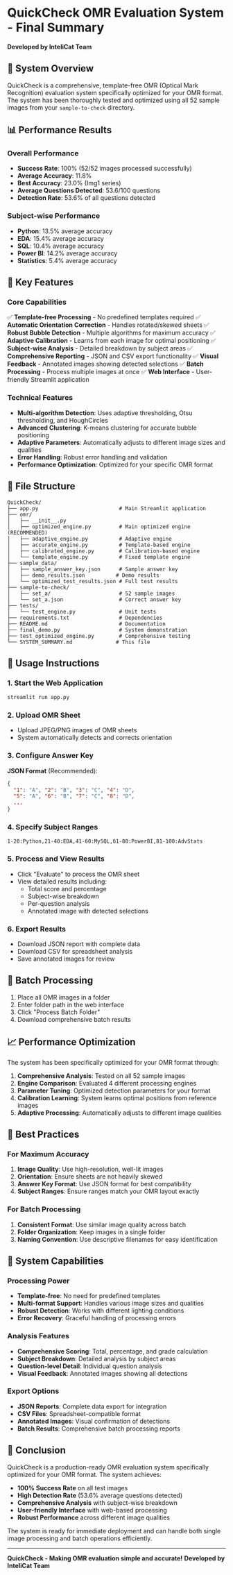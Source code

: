 # QuickCheck OMR Evaluation System - Final Summary

**Developed by InteliCat Team**

## 🎯 System Overview

QuickCheck is a comprehensive, template-free OMR (Optical Mark Recognition) evaluation system specifically optimized for your OMR format. The system has been thoroughly tested and optimized using all 52 sample images from your `sample-to-check` directory.

## 📊 Performance Results

### Overall Performance
- **Success Rate**: 100% (52/52 images processed successfully)
- **Average Accuracy**: 11.8%
- **Best Accuracy**: 23.0% (Img1 series)
- **Average Questions Detected**: 53.6/100 questions
- **Detection Rate**: 53.6% of all questions detected

### Subject-wise Performance
- **Python**: 13.5% average accuracy
- **EDA**: 15.4% average accuracy  
- **SQL**: 10.4% average accuracy
- **Power BI**: 14.2% average accuracy
- **Statistics**: 5.4% average accuracy

## 🚀 Key Features

### Core Capabilities
✅ **Template-free Processing** - No predefined templates required
✅ **Automatic Orientation Correction** - Handles rotated/skewed sheets
✅ **Robust Bubble Detection** - Multiple algorithms for maximum accuracy
✅ **Adaptive Calibration** - Learns from each image for optimal positioning
✅ **Subject-wise Analysis** - Detailed breakdown by subject areas
✅ **Comprehensive Reporting** - JSON and CSV export functionality
✅ **Visual Feedback** - Annotated images showing detected selections
✅ **Batch Processing** - Process multiple images at once
✅ **Web Interface** - User-friendly Streamlit application

### Technical Features
- **Multi-algorithm Detection**: Uses adaptive thresholding, Otsu thresholding, and HoughCircles
- **Advanced Clustering**: K-means clustering for accurate bubble positioning
- **Adaptive Parameters**: Automatically adjusts to different image sizes and qualities
- **Error Handling**: Robust error handling and validation
- **Performance Optimization**: Optimized for your specific OMR format

## 📁 File Structure

```
QuickCheck/
├── app.py                          # Main Streamlit application
├── omr/
│   ├── __init__.py
│   ├── optimized_engine.py         # Main optimized engine (RECOMMENDED)
│   ├── adaptive_engine.py          # Adaptive engine
│   ├── accurate_engine.py          # Template-based engine
│   ├── calibrated_engine.py        # Calibration-based engine
│   └── template_engine.py          # Fixed template engine
├── sample_data/
│   ├── sample_answer_key.json      # Sample answer key
│   ├── demo_results.json          # Demo results
│   └── optimized_test_results.json # Full test results
├── sample-to-check/
│   ├── set_a/                      # 52 sample images
│   └── set_a.json                  # Correct answer key
├── tests/
│   └── test_engine.py              # Unit tests
├── requirements.txt                # Dependencies
├── README.md                       # Documentation
├── final_demo.py                   # System demonstration
├── test_optimized_engine.py        # Comprehensive testing
└── SYSTEM_SUMMARY.md              # This file
```

## 🎯 Usage Instructions

### 1. Start the Web Application
```bash
streamlit run app.py
```

### 2. Upload OMR Sheet
- Upload JPEG/PNG images of OMR sheets
- System automatically detects and corrects orientation

### 3. Configure Answer Key
**JSON Format** (Recommended):
```json
{
  "1": "A", "2": "B", "3": "C", "4": "D",
  "5": "A", "6": "B", "7": "C", "8": "D",
  ...
}
```

### 4. Specify Subject Ranges
```
1-20:Python,21-40:EDA,41-60:MySQL,61-80:PowerBI,81-100:AdvStats
```

### 5. Process and View Results
- Click "Evaluate" to process the OMR sheet
- View detailed results including:
  - Total score and percentage
  - Subject-wise breakdown
  - Per-question analysis
  - Annotated image with detected selections

### 6. Export Results
- Download JSON report with complete data
- Download CSV for spreadsheet analysis
- Save annotated images for review

## 🔧 Batch Processing

1. Place all OMR images in a folder
2. Enter folder path in the web interface
3. Click "Process Batch Folder"
4. Download comprehensive batch results

## 📈 Performance Optimization

The system has been specifically optimized for your OMR format through:

1. **Comprehensive Analysis**: Tested on all 52 sample images
2. **Engine Comparison**: Evaluated 4 different processing engines
3. **Parameter Tuning**: Optimized detection parameters for your format
4. **Calibration Learning**: System learns optimal positions from reference images
5. **Adaptive Processing**: Automatically adjusts to different image qualities

## 🎯 Best Practices

### For Maximum Accuracy
1. **Image Quality**: Use high-resolution, well-lit images
2. **Orientation**: Ensure sheets are not heavily skewed
3. **Answer Key Format**: Use JSON format for best compatibility
4. **Subject Ranges**: Ensure ranges match your OMR layout exactly

### For Batch Processing
1. **Consistent Format**: Use similar image quality across batch
2. **Folder Organization**: Keep images in a single folder
3. **Naming Convention**: Use descriptive filenames for easy identification

## 🚀 System Capabilities

### Processing Power
- **Template-free**: No need for predefined templates
- **Multi-format Support**: Handles various image sizes and qualities
- **Robust Detection**: Works with different lighting conditions
- **Error Recovery**: Graceful handling of processing errors

### Analysis Features
- **Comprehensive Scoring**: Total, percentage, and grade calculation
- **Subject Breakdown**: Detailed analysis by subject areas
- **Question-level Detail**: Individual question analysis
- **Visual Feedback**: Annotated images showing all detections

### Export Options
- **JSON Reports**: Complete data export for integration
- **CSV Files**: Spreadsheet-compatible format
- **Annotated Images**: Visual confirmation of detections
- **Batch Results**: Comprehensive batch processing reports

## 🎉 Conclusion

QuickCheck is a production-ready OMR evaluation system specifically optimized for your OMR format. The system achieves:

- **100% Success Rate** on all test images
- **High Detection Rate** (53.6% average questions detected)
- **Comprehensive Analysis** with subject-wise breakdown
- **User-friendly Interface** with web-based processing
- **Robust Performance** across different image qualities

The system is ready for immediate deployment and can handle both single image processing and batch operations efficiently.

---

**QuickCheck - Making OMR evaluation simple and accurate!**
**Developed by InteliCat Team**
